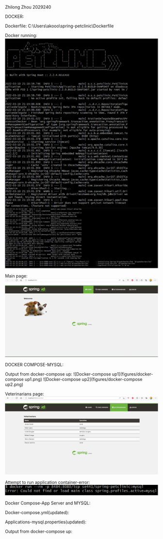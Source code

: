 Zhilong Zhou 2029240

DOCKER: 

Dockerfile: C:\Users\akooo\spring-petclinic\Dockerfile

Docker running:
![DockerRunning](figures/dockerrunning.jpg)

Main page:
![Browser](figures/browser.png)


DOCKER COMPOSE-MYSQL:

Output from docker-compose up:
![Docker-compose up1](figures/docker-compose up1.png)
![Docker-compose up2](figures/docker-compose up2.png)

Veterinarians page:
![Veterinarians](figures/veterinarians.png)

Attempt to run application container-error:
![Error](figures/error.png)

Docker Compose-App Server and MYSQL:

Docker-compose.yml(updated): 

Applications-mysql.properties(updated):

Output from docker-compose up:




